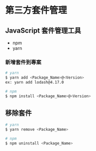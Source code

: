 # 第三方套件管理

## JavaScript 套件管理工具

- npm
- yarn

### 新增套件到專案

```bash
# yarn
$ yarn add <Package_Name>@<Version>
ex: yarn add lodash@4.17.0

# npm
$ npm install <Package_Name>@<Version>
```

## 移除套件

```bash
# yarn
$ yarn remove <Package_Name>

# npm
$ npm uninstall <Package_Name>
```
